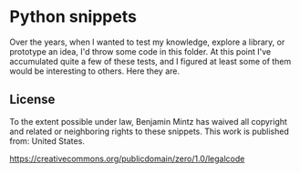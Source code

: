 # Python snippets

Over the years, when I wanted to test my knowledge, explore a library, or prototype an idea, I'd 
throw some code in this folder. At this point I've accumulated quite a few of these tests, and I figured
at least some of them would be interesting to others. Here they are.

## License

To the extent possible under law,
Benjamin Mintz has waived all copyright and related or neighboring rights to these snippets.
This work is published from: United States.

https://creativecommons.org/publicdomain/zero/1.0/legalcode
